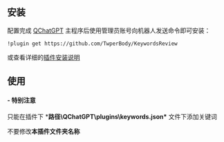 ## 安装

配置完成 [QChatGPT](https://github.com/RockChinQ/QChatGPT) 主程序后使用管理员账号向机器人发送命令即可安装：

```
!plugin get https://github.com/TwperBody/KeywordsReview
```
或查看详细的[插件安装说明](https://qchatgpt.rockchin.top/develop/plugin-intro.html#%E6%8F%92%E4%BB%B6%E7%94%A8%E6%B3%95)

## 使用
####  - 特别注意
只能在插件下 ***路径\QChatGPT\plugins\keywords.json\*** 文件下添加关键词

不要修改**本插件文件夹名称**
